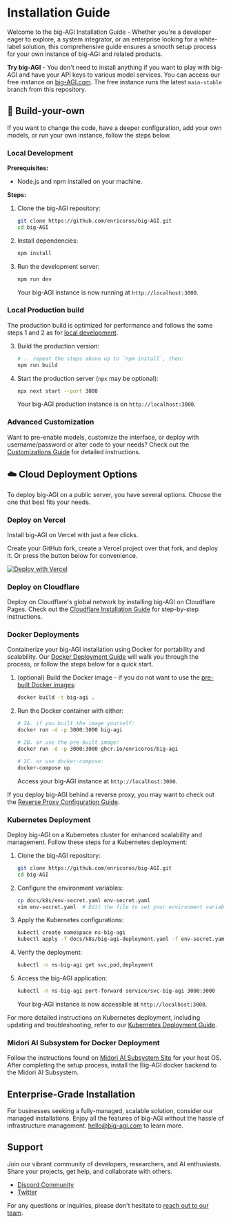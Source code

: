 # Installation Guide

Welcome to the big-AGI Installation Guide - Whether you're a developer
eager to explore, a system integrator, or an enterprise looking for a
white-label solution, this comprehensive guide ensures a smooth setup
process for your own instance of big-AGI and related products.

**Try big-AGI** - You don't need to install anything if you want to play with big-AGI
and have your API keys to various model services. You can access our free instance on [big-AGI.com](https://big-agi.com).
The free instance runs the latest `main-stable` branch from this repository.

## 🧩 Build-your-own

If you want to change the code, have a deeper configuration,
add your own models, or run your own instance, follow the steps below.

### Local Development

**Prerequisites:**

- Node.js and npm installed on your machine.

**Steps:**

1. Clone the big-AGI repository:
   ```bash
   git clone https://github.com/enricoros/big-AGI.git
   cd big-AGI
   ```
2. Install dependencies:
   ```bash
   npm install
   ```
3. Run the development server:
   ```bash
   npm run dev
   ```
   Your big-AGI instance is now running at `http://localhost:3000`.

### Local Production build

The production build is optimized for performance and follows
the same steps 1 and 2 as for [local development](#local-development).

3. Build the production version:
   ```bash
   # .. repeat the steps above up to `npm install`, then:
   npm run build
   ```
4. Start the production server (`npx` may be optional):
   ```bash
   npx next start --port 3000
   ```
   Your big-AGI production instance is on `http://localhost:3000`.

### Advanced Customization

Want to pre-enable models, customize the interface, or deploy with username/password or alter code to your needs?
Check out the [Customizations Guide](README.md) for detailed instructions.

## ☁️ Cloud Deployment Options

To deploy big-AGI on a public server, you have several options. Choose the one that best fits your needs.

### Deploy on Vercel

Install big-AGI on Vercel with just a few clicks.

Create your GitHub fork, create a Vercel project over that fork, and deploy it. Or press the button below for convenience.

[![Deploy with Vercel](https://vercel.com/button)](https://vercel.com/new/clone?repository-url=https%3A%2F%2Fgithub.com%2Fenricoros%2Fbig-AGI&env=OPENAI_API_KEY&envDescription=Backend%20API%20keys%2C%20optional%20and%20may%20be%20overridden%20by%20the%20UI.&envLink=https%3A%2F%2Fgithub.com%2Fenricoros%2Fbig-AGI%2Fblob%2Fmain%2Fdocs%2Fenvironment-variables.md&project-name=big-AGI)

### Deploy on Cloudflare

Deploy on Cloudflare's global network by installing big-AGI on
Cloudflare Pages. Check out the [Cloudflare Installation Guide](deploy-cloudflare.md)
for step-by-step instructions.

### Docker Deployments

Containerize your big-AGI installation using Docker for portability and scalability.
Our [Docker Deployment Guide](deploy-docker.md) will walk you through the process,
or follow the steps below for a quick start.

1. (optional) Build the Docker image - if you do not want to use the [pre-built Docker images](https://github.com/enricoros/big-AGI/pkgs/container/big-agi):
   ```bash
   docker build -t big-agi .
   ```
2. Run the Docker container with either:
   ```bash
   # 2A. if you built the image yourself:
   docker run -d -p 3000:3000 big-agi

   # 2B. or use the pre-built image:
   docker run -d -p 3000:3000 ghcr.io/enricoros/big-agi

   # 2C. or use docker-compose:
   docker-compose up
   ```
   Access your big-AGI instance at `http://localhost:3000`.

If you deploy big-AGI behind a reverse proxy, you may want to check out the [Reverse Proxy Configuration Guide](deploy-reverse-proxy.md).

### Kubernetes Deployment

Deploy big-AGI on a Kubernetes cluster for enhanced scalability and management. Follow these steps for a Kubernetes deployment:

1. Clone the big-AGI repository:
   ```bash
   git clone https://github.com/enricoros/big-AGI.git
   cd big-AGI
   ```

2. Configure the environment variables:
   ```bash
   cp docs/k8s/env-secret.yaml env-secret.yaml
   vim env-secret.yaml  # Edit the file to set your environment variables
   ```

3. Apply the Kubernetes configurations:
   ```bash
   kubectl create namespace ns-big-agi
   kubectl apply -f docs/k8s/big-agi-deployment.yaml -f env-secret.yaml
   ```

4. Verify the deployment:
   ```bash
   kubectl -n ns-big-agi get svc,pod,deployment
   ```

5. Access the big-AGI application:
   ```bash
   kubectl -n ns-big-agi port-forward service/svc-big-agi 3000:3000
   ```
   Your big-AGI instance is now accessible at `http://localhost:3000`.

For more detailed instructions on Kubernetes deployment, including updating and troubleshooting, refer to our [Kubernetes Deployment Guide](deploy-k8s.md).

### Midori AI Subsystem for Docker Deployment

Follow the instructions found on [Midori AI Subsystem Site](https://io.midori-ai.xyz/subsystem/manager/)
for your host OS. After completing the setup process, install the Big-AGI docker backend to the Midori AI Subsystem.

## Enterprise-Grade Installation

For businesses seeking a fully-managed, scalable solution, consider our managed installations.
Enjoy all the features of big-AGI without the hassle of infrastructure management. [hello@big-agi.com](mailto:hello@big-agi.com) to learn more.

## Support

Join our vibrant community of developers, researchers, and AI enthusiasts. Share your projects, get help, and collaborate with others.

- [Discord Community](https://discord.gg/MkH4qj2Jp9)
- [Twitter](https://twitter.com/enricoros)

For any questions or inquiries, please don't hesitate to [reach out to our team](mailto:hello@big-agi.com).
